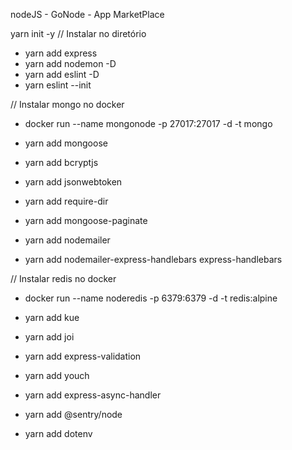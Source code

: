 nodeJS - GoNode - App MarketPlace

yarn init -y // Instalar no diretório

- yarn add express
- yarn add nodemon -D
- yarn add eslint -D
- yarn eslint --init

// Instalar mongo no docker

- docker run --name mongonode -p 27017:27017 -d -t mongo

- yarn add mongoose
- yarn add bcryptjs
- yarn add jsonwebtoken
- yarn add require-dir
- yarn add mongoose-paginate
- yarn add nodemailer
- yarn add nodemailer-express-handlebars express-handlebars

// Instalar redis no docker

- docker run --name noderedis -p 6379:6379 -d -t redis:alpine

- yarn add kue
- yarn add joi
- yarn add express-validation
- yarn add youch
- yarn add express-async-handler
- yarn add @sentry/node
- yarn add dotenv

